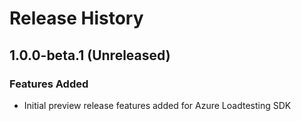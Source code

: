 # Release History

## 1.0.0-beta.1 (Unreleased)

### Features Added
- Initial preview release features added for Azure Loadtesting SDK
